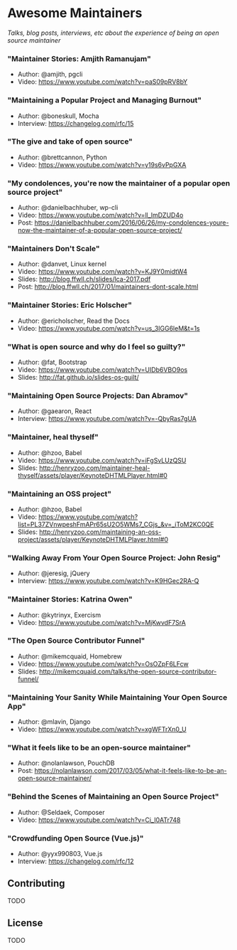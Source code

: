 # Awesome Maintainers
*Talks, blog posts, interviews, etc about the experience of being an open source maintainer*

### "Maintainer Stories: Amjith Ramanujam"
* Author: @amjith, pgcli
* Video: https://www.youtube.com/watch?v=paS09pRV8bY

### "Maintaining a Popular Project and Managing Burnout"
* Author: @boneskull, Mocha
* Interview: https://changelog.com/rfc/15

### "The give and take of open source"
* Author: @brettcannon, Python
* Video: https://www.youtube.com/watch?v=y19s6vPpGXA

### "My condolences, you're now the maintainer of a popular open source project"
* Author: @danielbachhuber, wp-cli
* Video: https://www.youtube.com/watch?v=ll_lmDZUD4o
* Post: https://danielbachhuber.com/2016/06/26/my-condolences-youre-now-the-maintainer-of-a-popular-open-source-project/

### "Maintainers Don't Scale"
* Author: @danvet, Linux kernel
* Video: https://www.youtube.com/watch?v=KJ9Y0midtW4
* Slides: http://blog.ffwll.ch/slides/lca-2017.pdf
* Post: http://blog.ffwll.ch/2017/01/maintainers-dont-scale.html

### "Maintainer Stories: Eric Holscher"
* Author: @ericholscher, Read the Docs
* Video: https://www.youtube.com/watch?v=us_3IGG6leM&t=1s

### "What is open source and why do I feel so guilty?"
* Author: @fat, Bootstrap
* Video: https://www.youtube.com/watch?v=UIDb6VBO9os
* Slides: http://fat.github.io/slides-os-guilt/

### "Maintaining Open Source Projects: Dan Abramov"
* Author: @gaearon, React
* Interview: https://www.youtube.com/watch?v=-QbyRas7gUA

### "Maintainer, heal thyself"
* Author: @hzoo, Babel
* Video: https://www.youtube.com/watch?v=iFgSvLUzQSU
* Slides: http://henryzoo.com/maintainer-heal-thyself/assets/player/KeynoteDHTMLPlayer.html#0

### "Maintaining an OSS project"
* Author: @hzoo, Babel
* Video: https://www.youtube.com/watch?list=PL37ZVnwpeshFmAPr65sU2O5WMs7_CGjs_&v=_iToM2KC0QE 
* Slides: http://henryzoo.com/maintaining-an-oss-project/assets/player/KeynoteDHTMLPlayer.html#0

### "Walking Away From Your Open Source Project: John Resig"
* Author: @jeresig, jQuery
* Interview: https://www.youtube.com/watch?v=K9HGec2RA-Q

### "Maintainer Stories: Katrina Owen"
* Author: @kytrinyx, Exercism
* Video: https://www.youtube.com/watch?v=MjKwvdF7SrA

### "The Open Source Contributor Funnel"
* Author: @mikemcquaid, Homebrew
* Video: https://www.youtube.com/watch?v=OsOZpF6LFcw
* Slides: http://mikemcquaid.com/talks/the-open-source-contributor-funnel/

### "Maintaining Your Sanity While Maintaining Your Open Source App"
* Author: @mlavin, Django
* Video: https://www.youtube.com/watch?v=xgWFTrXn0_U

### "What it feels like to be an open-source maintainer"
* Author: @nolanlawson, PouchDB 
* Post: https://nolanlawson.com/2017/03/05/what-it-feels-like-to-be-an-open-source-maintainer/

### "Behind the Scenes of Maintaining an Open Source Project"
* Author: @Seldaek, Composer
* Video: https://www.youtube.com/watch?v=Ci_I0ATr748

### "Crowdfunding Open Source (Vue.js)"
* Author: @yyx990803, Vue.js
* Interview: https://changelog.com/rfc/12

## Contributing
TODO

## License
TODO
